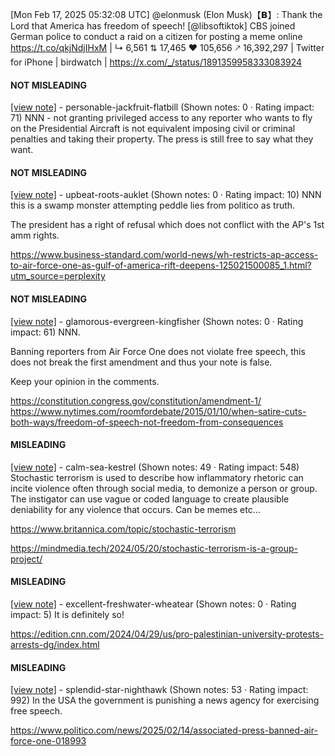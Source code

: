 [Mon Feb 17, 2025 05:32:08 UTC] @elonmusk (Elon Musk)【𝗕】: Thank the Lord that America has freedom of speech! [@libsoftiktok] CBS joined German police to conduct a raid on a citizen for posting a meme online https://t.co/qkjNdjIHxM | ↳ 6,561 ⇅ 17,465 ♥ 105,656 🡕 16,392,297 | Twitter for iPhone | birdwatch | https://x.com/_/status/1891359958333083924

#### NOT MISLEADING

[[view note]](https://x.com/i/birdwatch/n/1891407068852006973) - personable-jackfruit-flatbill (Shown notes: 0 · Rating impact: 71)
NNN - not granting privileged access to any reporter who wants to fly on the Presidential Aircraft is not equivalent imposing civil or criminal penalties and taking their property. The press is still free to say what they want. 

#### NOT MISLEADING

[[view note]](https://x.com/i/birdwatch/n/1891391295236845687) - upbeat-roots-auklet (Shown notes: 0 · Rating impact: 10)
NNN this is a swamp monster attempting peddle lies from politico as truth.

The president has a right of refusal which does not conflict with the AP's 1st amm rights.

https://www.business-standard.com/world-news/wh-restricts-ap-access-to-air-force-one-as-gulf-of-america-rift-deepens-125021500085_1.html?utm_source=perplexity

#### NOT MISLEADING

[[view note]](https://x.com/i/birdwatch/n/1891390482997227641) - glamorous-evergreen-kingfisher (Shown notes: 0 · Rating impact: 61)
NNN.

Banning reporters from Air Force One does not violate free speech, this does not break the first amendment and thus your note is false.

Keep your opinion in the comments. 

https://constitution.congress.gov/constitution/amendment-1/
https://www.nytimes.com/roomfordebate/2015/01/10/when-satire-cuts-both-ways/freedom-of-speech-not-freedom-from-consequences

#### MISLEADING

[[view note]](https://x.com/i/birdwatch/n/1891439355836723520) - calm-sea-kestrel (Shown notes: 49 · Rating impact: 548)
Stochastic terrorism is used to describe how inflammatory rhetoric can incite violence often through social media, to demonize a person or group. The instigator can use vague or coded language to create plausible deniability for any violence that occurs. Can be memes etc...

https://www.britannica.com/topic/stochastic-terrorism

https://mindmedia.tech/2024/05/20/stochastic-terrorism-is-a-group-project/

#### MISLEADING

[[view note]](https://x.com/i/birdwatch/n/1891418754275238228) - excellent-freshwater-wheatear (Shown notes: 0 · Rating impact: 5)
It is definitely so!

https://edition.cnn.com/2024/04/29/us/pro-palestinian-university-protests-arrests-dg/index.html

#### MISLEADING

[[view note]](https://x.com/i/birdwatch/n/1891388318144987430) - splendid-star-nighthawk (Shown notes: 53 · Rating impact: 992)
In the USA the government is punishing a news agency for exercising free speech. 

https://www.politico.com/news/2025/02/14/associated-press-banned-air-force-one-018993
